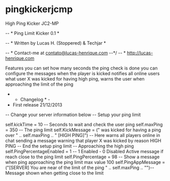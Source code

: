 pingkickerjcmp
==============

High Ping Kicker JC2-MP

-- * Ping Limit Kicker 0.1 *

-- * Written by Lucas H. (Stoppered) & Techjar *

-- * Contact-me at contato@lucas-henrique.com --*/
-- * http://lucas-henrique.com


Features you can set how many seconds the ping check is done you can configure the messages when the player is kicked notifies all online users what user X was kicked for having high ping, warns the user when approaching the limit of the ping


- * Changelog * -
- First release 21/12/2013


  
  
-- Change your server information below
-- Setup your ping limit
		
self.kickTime = 10 -- Seconds to wait and check the user ping
self.maxPing = 350 -- The ping limit
self.KickMessage = (" was kicked for having a ping over " .. self.maxPing .. " [HIGH PING]") -- Here warns all players online in chat sending a message warning that player X was kicked by reason HIGH PING
-- End the setup ping limit
-- Approaching the high ping
self.PingPercentageEnabled = 1 -- 1 Enabled - 0 Disabled Active message if reach close to the ping limit
self.PingPercentage = 98 -- Show a message when ping approaching the ping limit max value 100
self.PingAppMessage = ("[SERVER] You are near of the limit of the ping " .. self.maxPing .. "")-- Message shown when getting close to the limit
